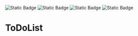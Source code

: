 ![Static Badge](https://img.shields.io/badge/JAVASCRIPT-brightgreen?style=for-the-badge&color=%23FFD700)
![Static Badge](https://img.shields.io/badge/CSS-brightgreen?style=for-the-badge&color=%236600FF)
![Static Badge](https://img.shields.io/badge/Bootstrap-brightgreen?style=for-the-badge&color=rgb(115%2C%2044%2C%20189))
![Static Badge](https://img.shields.io/badge/HTML-brightgreen?style=for-the-badge&color=%23FF0033)

# ToDoList
